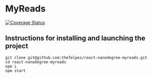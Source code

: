 # MyReads

[![Coverage Status](https://coveralls.io/repos/github/thefelpes/react-nanodegree-myreads/badge.svg?branch=dev)](https://coveralls.io/github/thefelpes/react-nanodegree-myreads?branch=dev)

## Instructions for installing and launching the project

```
git clone git@github.com:thefelpes/react-nanodegree-myreads.git
cd react-nanodegree-myreads
npm i
npm start
```
